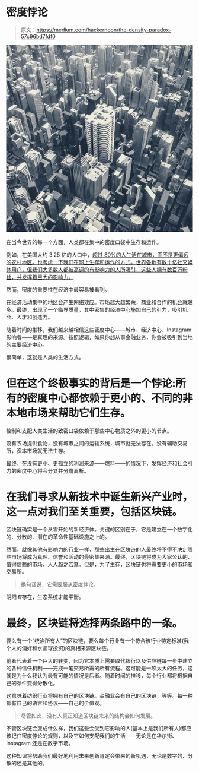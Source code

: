 # 密度悖论

> 原文：<https://medium.com/hackernoon/the-density-paradox-57c96bd7fdf0>

![](img/63ad565c1ed69896b7ea7692a55dd96b.png)

在当今世界的每一个方面，人类都在集中的密度口袋中生存和运作。

例如，在美国大约 3.25 亿的人口中，[超过 80%的人生活在城市，而不是更偏远的农村地区。也考虑一下我们在网上生存和运作的方式。世界各地有数十亿社交媒体用户，但我们大多数人都被高调的有影响力的人所吸引，这些人拥有数百万粉丝，并发挥着巨大的影响力。](https://www.reuters.com/article/usa-cities-population/more-americans-move-to-cities-in-past-decade-census-idUSL2E8EQ5AJ20120326)

然而，密度的重要性在经济中最容易被看到。

在经济活动集中的地区会产生网络效应。市场越大越繁荣，商业和合作的机会就越多。最终，出现了一个临界质量，其中密集的经济中心施加自己的引力，吸引机会、人才和创造力。

随着时间的推移，我们越来越相信这些密度中心——城市、经济中心、Instagram 影响者——是真理的来源。按照逻辑，如果你想从事金融业务，你会被吸引到当地的主要经济中心。

很简单，这就是人类的生活方式。

# **但在这个终极事实的背后是一个悖论:所有的密度中心都依赖于更小的、不同的非本地市场来帮助它们生存。**

控制和支配人类生活的致密口袋依赖于那些中心物质之外的更小的节点。

没有农场提供食物，没有城市之间的运输系统，城市就无法存在。没有辅助交易所，资本市场就无法生存。

最终，在没有更小、更孤立的利润来源——燃料——的情况下，发挥经济和社会引力的密度中心将会分叉并分崩离析。

# 在我们寻求从新技术中诞生新兴产业时，这一点对我们至关重要，包括区块链。

区块链确实是一个从零开始的新经济体。关键的区别在于，它是建立在一个数字化的、分散的、潜在的革命性基础设施之上的。

然而，就像其他有影响力的行业一样，那些出生在区块链的人最终将不得不决定哪些市场将成为真理、信誉和活动的最密集来源。最终，区块链将成为大家公认的、值得信赖的市场，人人趋之若鹜。但是，为了生存，区块链也将需要更小的市场和交易所。

> 换句话说，它需要服从密度悖论。

阴阳*有*存在，生态系统才能平衡。

# 最终，区块链将选择两条路中的一条。

要么有一个“统治所有人”的区块链，要么每个行业有一个符合该行业特定标准(我个人的偏好和水晶球投资)的真相来源区块链。

前者代表着一个巨大的转变，因为它本质上需要取代银行以及供应链每一步中建立的各种信任机制——完成一笔交易所需的所有流程。这可能是一项太大的任务，这就是为什么我认为最有可能的情况是后者。随着时间的推移，每个行业都将根据自己的条件变得分散化。

这意味着纺织行业将拥有自己的区块链。金融业会有自己的区块链，等等。每一种都有自己的语言和协议——自己的价值观。

> 尽管如此，没有人真正知道区块链未来的结构会如何发展。

不管区块链会变成什么样，我们这些会受到它影响的人(基本上是我们所有人)都应该记住密度悖论的规则，以及它如何支配我们的生活——无论是在华尔街、Instagram 还是在数字市场。

这种知识将帮助我们最好地利用未来创新肯定会带来的新机遇，无论是数字的、分散的还是其他的。